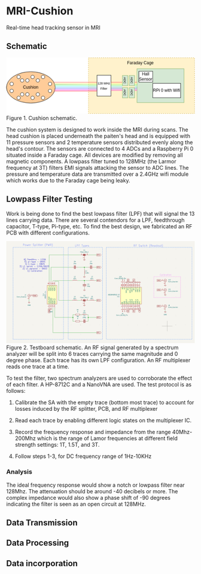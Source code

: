 # MRI-Cushion
Real-time head tracking sensor in MRI 

## Schematic

  ![Alt](images/CushionSchematic.png)  
Figure 1. Cushion schematic.

The cushion system is designed to work inside the MRI during scans. The head cushion is placed underneath the paiten's head and is equipped with 11 pressure sensors and 2 temperature sensors distributed evenly along the head's contour. The sensors are connected to 4 ADCs and a Raspberry Pi 0 situated inside a Faraday cage. All devices are modified by removing all magnetic components. A lowpass filter tuned to 128MHz (the Larmor frequency at 3T) filters EMI signals attacking the sensor to ADC lines. The pressure and temperature data are transmitted over a 2.4GHz wifi module which works due to the Faraday cage being leaky.

## Lowpass Filter Testing

Work is being done to find the best lowpass filter (LPF) that will signal the 13 lines carrying data. There are several contendors for a LPF, feedthrough capacitor, T-type, Pi-type, etc. To find the best design, we fabricated an RF PCB with different configurations.

  ![Alt](images/Testboard_sch.png)  
Figure 2. Testboard schematic. An RF signal generated by a spectrum analyzer will be split into 6 traces carrying the same magnitude and 0 degree phase. Each trace has its own LPF configuration. An RF multiplexer reads one trace at a time. 

To test the filter, two spectrum analyzers are used to corroborate the effect of each filter. A HP-8712C and a NanoVNA are used. The test protocol is as follows:

1) Calibrate the SA with the empty trace (bottom most trace) to account for losses induced by the RF splitter, PCB, and RF multiplexer

2) Read each trace by enabling different logic states on the multiplexer IC. 

3) Record the frequency response and impedance from the range 40Mhz-200Mhz which is the range of Lamor frequencies at different field strength settings: 1T, 1.5T, and 3T. 

4) Follow steps 1-3, for DC frequency range of 1Hz-10KHz

### Analysis

The ideal frequency response would show a notch or lowpass filter near 128Mhz. The attenuation should be around -40 decibels or more. The complex impedance would also show a phase shift of -90 degrees indicating the filter is seen as an open circuit at 128MHz. 

## Data Transmission

## Data Processing

## Data incorporation